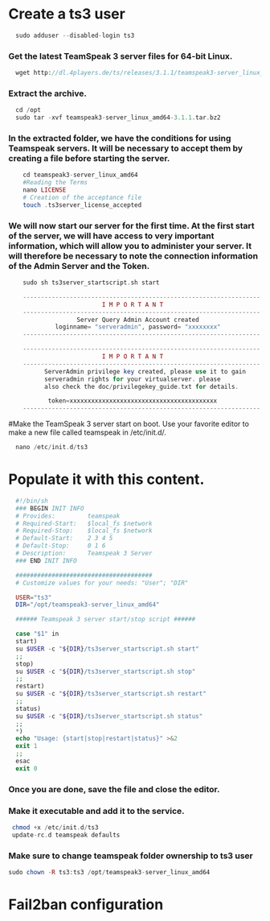 # Create a ts3 user 
 
```php
  sudo adduser --disabled-login ts3
```
 
### Get the latest TeamSpeak 3 server files for 64-bit Linux.

```php
  wget http://dl.4players.de/ts/releases/3.1.1/teamspeak3-server_linux_amd64-3.2.3.tar.bz2
```
  
 ### Extract the archive.
  ```php
    cd /opt
    sudo tar -xvf teamspeak3-server_linux_amd64-3.1.1.tar.bz2
  ```
  
### In the extracted folder, we have the conditions for using Teamspeak servers. It will be necessary to accept them by creating a file before starting the server.
  ```php
      cd teamspeak3-server_linux_amd64
      #Reading the Terms
      nano LICENSE
      # Creation of the acceptance file
      touch .ts3server_license_accepted
  ```

### We will now start our server for the first time. At the first start of the server, we will have access to very important information, which will allow you to administer your server. It will therefore be necessary to note the connection information of the Admin Server and the Token.
```php
    sudo sh ts3server_startscript.sh start

    ------------------------------------------------------------------
                          I M P O R T A N T                           
    ------------------------------------------------------------------
                   Server Query Admin Account created                 
             loginname= "serveradmin", password= "xxxxxxxx"
    ------------------------------------------------------------------

    ------------------------------------------------------------------
                          I M P O R T A N T                           
    ------------------------------------------------------------------
          ServerAdmin privilege key created, please use it to gain 
          serveradmin rights for your virtualserver. please
          also check the doc/privilegekey_guide.txt for details.

           token=xxxxxxxxxxxxxxxxxxxxxxxxxxxxxxxxxxxxxxxxx
    ------------------------------------------------------------------
 ```
#Make the TeamSpeak 3 server start on boot. Use your favorite editor to make a new file called teamspeak in /etc/init.d/.
```php
  nano /etc/init.d/ts3
```
# Populate it with this content.

```php
  #!/bin/sh
  ### BEGIN INIT INFO
  # Provides:         teamspeak
  # Required-Start:   $local_fs $network
  # Required-Stop:    $local_fs $network
  # Default-Start:    2 3 4 5
  # Default-Stop:     0 1 6
  # Description:      Teamspeak 3 Server
  ### END INIT INFO

  ######################################
  # Customize values for your needs: "User"; "DIR"

  USER="ts3"
  DIR="/opt/teamspeak3-server_linux_amd64"

  ###### Teamspeak 3 server start/stop script ######

  case "$1" in
  start)
  su $USER -c "${DIR}/ts3server_startscript.sh start"
  ;;
  stop)
  su $USER -c "${DIR}/ts3server_startscript.sh stop"
  ;;
  restart)
  su $USER -c "${DIR}/ts3server_startscript.sh restart"
  ;;
  status)
  su $USER -c "${DIR}/ts3server_startscript.sh status"
  ;;
  *)
  echo "Usage: {start|stop|restart|status}" >&2
  exit 1
  ;;
  esac
  exit 0
 ```
 
 ### Once you are done, save the file and close the editor.
 ### Make it executable and add it to the service.
 ```php
  chmod +x /etc/init.d/ts3
  update-rc.d teamspeak defaults
 ```
 ### Make sure to change teamspeak folder ownership to ts3 user 
 ```php
 sudo chown -R ts3:ts3 /opt/teamspeak3-server_linux_amd64
 ```
 
 # Fail2ban configuration
